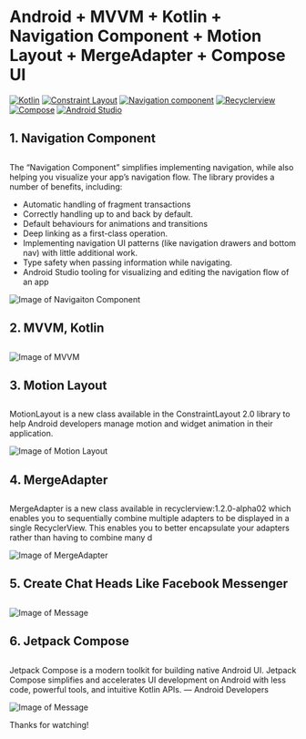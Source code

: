 # Android + MVVM + Kotlin + Navigation Component + Motion Layout + MergeAdapter + Compose UI 
[![Kotlin](https://img.shields.io/badge/kotlin-1.3.72-brightgreen)](http://kotlinlang.org)
[![Constraint Layout](https://img.shields.io/badge/constraintlayout-2.0.0--beta6-green)](https://developer.android.com/training/constraint-layout)
[![Navigation component](https://img.shields.io/badge/Navigation%20component-2.3.0--beta01-yellowgreen)](https://developer.android.com/guide/navigation/navigation-getting-started)
[![Recyclerview](https://img.shields.io/badge/Recyclerview-1.2.0--alpha03-yellow)](https://developer.android.com/guide/topics/ui/layout/recyclerview)
[![Compose](https://img.shields.io/badge/Jetpack%20Compose-0.1.0--dev02-red)](https://developer.android.com/jetpack/compose)
[![Android Studio](https://img.shields.io/badge/Android%20Studio-4.1%20Canary%2010-blue)](https://developer.android.com/studio/preview)
## 1. Navigation Component <h2>
The “Navigation Component” simplifies implementing navigation, while also helping you visualize your app’s navigation flow. The library provides a number of benefits, including:
  - Automatic handling of fragment transactions
  - Correctly handling up to and back by default.
  - Default behaviours for animations and transitions
  - Deep linking as a first-class operation.
  - Implementing navigation UI patterns (like navigation drawers and bottom nav) with little additional work.
  - Type safety when passing information while navigating.
  - Android Studio tooling for visualizing and editing the navigation flow of an app
  
![Image of Navigaiton Component](https://miro.medium.com/max/1280/1*ESf1y0VYcHE5ldkCDD8HKA.png)
## 2. MVVM, Kotlin <h2>
![Image of MVVM](https://images.viblo.asia/full/de76dd09-1661-42b4-b1ec-bf2bdf106ba3.png)
## 3. Motion Layout <h2>
 MotionLayout is a new class available in the ConstraintLayout 2.0 library to help Android developers manage motion and widget animation in their application.
  
![Image of Motion Layout](https://s3.ap-south-1.amazonaws.com/mindorks-server-uploads/motion-layout-banner.png)
## 4. MergeAdapter <h2>
 MergeAdapter is a new class available in recyclerview:1.2.0-alpha02 which enables you to sequentially combine multiple adapters to be displayed in a single RecyclerView. This enables you to better encapsulate your adapters rather than having to combine many d
  
![Image of MergeAdapter](https://miro.medium.com/max/4320/1*IL4-wUSph895Rjeg5qb1mg.png)
## 5. Create Chat Heads Like Facebook Messenger <h2>
![Image of Message](https://www.androidhive.info/wp-content/uploads/2016/11/android-facebook-like-floating-chat-head.png)
## 6. Jetpack Compose <h2>
 Jetpack Compose is a modern toolkit for building native Android UI. Jetpack Compose simplifies and accelerates UI development on Android with less code, powerful tools, and intuitive Kotlin APIs. — Android Developers
  
![Image of Message](https://miro.medium.com/max/1280/1*N5E7JtRrjEyEINHNGdKaHQ.png)

Thanks for watching!
